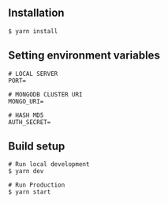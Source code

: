 ## Installation
```
$ yarn install
```

## Setting environment variables
```shell
# LOCAL SERVER
PORT=

# MONGODB CLUSTER URI
MONGO_URI=

# HASH MD5
AUTH_SECRET=
```

## Build setup
```shell
# Run local development
$ yarn dev

# Run Production
$ yarn start
```